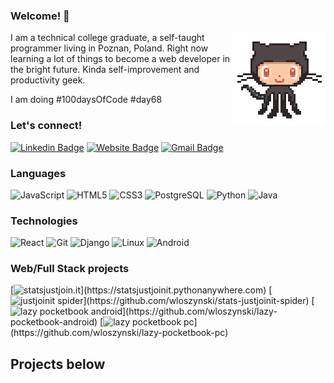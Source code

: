 ### Welcome! 👋
<img align='right' src='https://github.com/wloszynski/wloszynski/blob/master/octocat-anime.gif' width='150"'>

I am a technical college graduate, a self-taught programmer living in Poznan, Poland. Right now learning a lot of things to become a web developer in the bright future. Kinda self-improvement and productivity geek.

I am doing #100daysOfCode #day68

### Let's connect! ###

[![Linkedin Badge](https://img.shields.io/badge/-AdrianWloszynski-blue?style=flat-square&logo=Linkedin&logoColor=white&link=https://www.linkedin.com/in/wloszynski/)](https://www.linkedin.com/in/wloszynski/)
[![Website Badge](https://img.shields.io/badge/-adrianwloszynski.com-e34f26?style=flat-square&logo=HTML5&logoColor=white&link=https://adrianwloszynski.com/)](http://www.adrianwloszynski.com)
[![Gmail Badge](https://img.shields.io/badge/-adrian@wloszynski.pl-d14836?style=flat-square&logo=Gmail&logoColor=white&link=mailto:adrian@wloszynski.pl)](mailto:adrian@wloszynski.pl)

### Languages

![JavaScript](https://img.shields.io/badge/-JavaScript-fff?&logo=JavaScript&logoColor=ddc508)
![HTML5](https://img.shields.io/badge/-HTML5-fff?&logo=HTML5)
![CSS3](https://img.shields.io/badge/-SASS-fff?&logo=SASS)
![PostgreSQL](https://img.shields.io/badge/-PostgreSQL-fff?&logo=PostgreSQL&logoColor=336791)
![Python](https://img.shields.io/badge/-Python-fff?&logo=python)
![Java](https://img.shields.io/badge/-Java-fff?&logo=Java&logoColor=007396)



### Technologies

![React](https://img.shields.io/badge/-React-fff?&logo=React)
![Git](https://img.shields.io/badge/-Git-fff?&logo=Git)
![Django](https://img.shields.io/badge/-Django-fff?&logo=Django)
![Linux](https://img.shields.io/badge/-Linux-fff?&logo=linux&logoColor=000)
![Android](https://img.shields.io/badge/-Android-fff?&logo=Android)


### Web/Full Stack projects

[![statsjustjoin.it](https://img.shields.io/badge/-🧬statsjustjoin.it-fff?)](https://statsjustjoinit.pythonanywhere.com)
[![justjoinit spider](https://img.shields.io/badge/-🧬justjoinit_spider-fff?)](https://github.com/wloszynski/stats-justjoinit-spider)
[![lazy pocketbook android](https://img.shields.io/badge/-🧬lazypocketbook_android-fff?)](https://github.com/wloszynski/lazy-pocketbook-android)
[![lazy pocketbook pc](https://img.shields.io/badge/-🧬lazypocketbook_pc-fff?)](https://github.com/wloszynski/lazy-pocketbook-pc)


## Projects below
 
